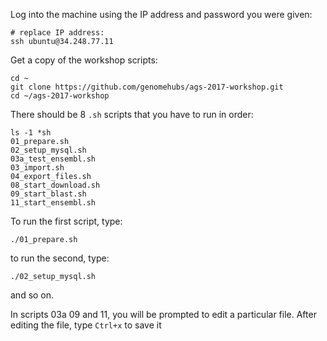 Log into the machine using the IP address and password you were given:

```
# replace IP address:
ssh ubuntu@34.248.77.11
```

Get a copy of the workshop scripts:

```
cd ~
git clone https://github.com/genomehubs/ags-2017-workshop.git
cd ~/ags-2017-workshop
```

There should be 8 `.sh` scripts that you have to run in order:

```
ls -1 *sh
01_prepare.sh
02_setup_mysql.sh
03a_test_ensembl.sh
03_import.sh
04_export_files.sh
08_start_download.sh
09_start_blast.sh
11_start_ensembl.sh
```

To run the first script, type:
```
./01_prepare.sh
```
to run the second, type:
```
./02_setup_mysql.sh
```
and so on.

In scripts 03a 09 and 11, you will be prompted to edit a particular file. After editing the file, type `Ctrl+x` to save it
